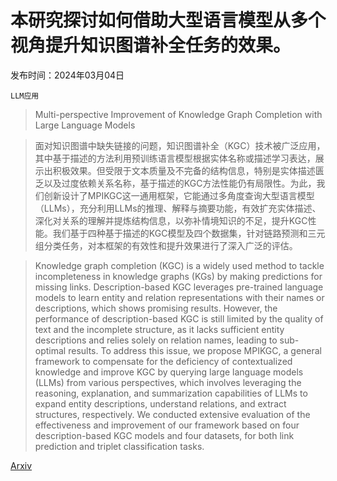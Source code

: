 # 本研究探讨如何借助大型语言模型从多个视角提升知识图谱补全任务的效果。

发布时间：2024年03月04日

`LLM应用`

> Multi-perspective Improvement of Knowledge Graph Completion with Large Language Models

> 面对知识图谱中缺失链接的问题，知识图谱补全（KGC）技术被广泛应用，其中基于描述的方法利用预训练语言模型根据实体名称或描述学习表达，展示出积极效果。但受限于文本质量及不完备的结构信息，特别是实体描述匮乏以及过度依赖关系名称，基于描述的KGC方法性能仍有局限性。为此，我们创新设计了MPIKGC这一通用框架，它能通过多角度查询大型语言模型（LLMs），充分利用LLMs的推理、解释与摘要功能，有效扩充实体描述、深化对关系的理解并提炼结构信息，以弥补情境知识的不足，提升KGC性能。我们基于四种基于描述的KGC模型及四个数据集，针对链路预测和三元组分类任务，对本框架的有效性和提升效果进行了深入广泛的评估。

> Knowledge graph completion (KGC) is a widely used method to tackle incompleteness in knowledge graphs (KGs) by making predictions for missing links. Description-based KGC leverages pre-trained language models to learn entity and relation representations with their names or descriptions, which shows promising results. However, the performance of description-based KGC is still limited by the quality of text and the incomplete structure, as it lacks sufficient entity descriptions and relies solely on relation names, leading to sub-optimal results. To address this issue, we propose MPIKGC, a general framework to compensate for the deficiency of contextualized knowledge and improve KGC by querying large language models (LLMs) from various perspectives, which involves leveraging the reasoning, explanation, and summarization capabilities of LLMs to expand entity descriptions, understand relations, and extract structures, respectively. We conducted extensive evaluation of the effectiveness and improvement of our framework based on four description-based KGC models and four datasets, for both link prediction and triplet classification tasks.

[Arxiv](https://arxiv.org/abs/2403.01972)